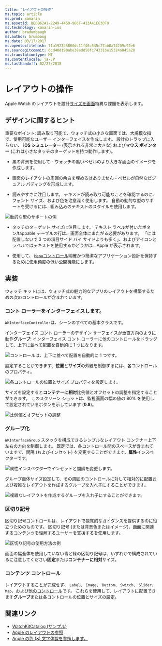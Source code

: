 ```yaml
---
title: "レイアウトの操作"
ms.topic: article
ms.prod: xamarin
ms.assetid: BEDB62A1-2249-4459-986F-413A41E63DF0
ms.technology: xamarin-ios
author: bradumbaugh
ms.author: brumbaug
ms.date: 03/17/2017
ms.openlocfilehash: 71a192343800dc11f46c645c27ab8a74209c92e6
ms.sourcegitcommit: 6cd40d190abe38edd50fc74331be15324a845a28
ms.translationtype: MT
ms.contentlocale: ja-JP
ms.lasthandoff: 02/27/2018
---
```

# <a name="working-with-layout"></a>レイアウトの操作

Apple Watch のレイアウトを設計[サイズを画面](~/ios/watchos/app-fundamentals/screen-sizes.md)特異な課題を表示します。

## <a name="design-tips"></a>デザインに関するヒント

重要なポイント: 読み取り可能で、ウォッチ式の小さな画面では、大規模な指で、使用可能なユーザー インターフェイスを作成します。 設計のトラップに入らない、 **iOS シミュレーター** (表示される非常に大きな) および**マウス ポインター** (これは小さなタッチのターゲットを持つ動作します)。

- 黒の背景を使用して - ウォッチの黒いベゼルのより大きな画面のイメージを作成します。

- 画面のレイアウトの周囲の余白を埋めるはありません - ベゼルが自然なビジュアル パディングを形成します。

- 読みやすさに注目します。 テキストが読み取り可能なことを確認するのに、フォント サイズ、および色を注意深く使用します。 自動の動的な型のサポートを受けるには、組み込みのテキストのスタイルを使用します。

![](layout-images/type.png "動的な型のサポートの例")

- タッチのターゲット サイズに注目します。 テキスト ラベルが付いたボタン/tappable テーブルの行は、画面全体にまたがる必要があります。 「には配置しないで 3 つの項目サイド バイ サイドよりも多く」、およびアイコンとラベルではテキストを使用するかどうかは、Apple が表示されます。

- 使用して、 [ `Menu`コントロール](~/ios/watchos/user-interface/menu.md)明確かつ簡潔なアプリケーション設計を保持するために使用頻度の低い公開機能にします。


## <a name="implementation"></a>実装

ウォッチ キットには、ウォッチ式の魅力的なアプリのレイアウトを構築するための次のコントロールが含まれています。

### <a name="interface-controller"></a>コント ローラーをインターフェイスします。

`WKInterfaceController`は、シーンのすべての基本クラスです。

インターフェイス コント ローラーのデザイン サーフェイスが垂直方向のように動作**グループ**: インターフェイス コント ローラーに他のコントロールをドラッグして、上下に並べて配置を自動的に 1 つになります。

![](layout-images/controller-scene.png "コントロールは、上下に並べて配置を自動的に 1 つです。")

設定することができます、**位置**と**サイズ**の外観を制御するには、各コントロールのプロパティ。

![](layout-images/positionsize-attributes.png "各コントロールの位置とサイズ プロパティを設定します。")

サイズを設定すると**コンテナーに相対**比例値とオフセットの調整を指定することができます。 このスクリーン ショットは、監視画面の幅の値の 80% を使用して設定されているボタンを示しています (**0.8**)。

![](layout-images/button-attributes.png "比例値とオフセットの調整")


### <a name="group"></a>グループ化

`WKInterfaceGroup` スタックを構成できるシンプルなレイアウト コンテナー上下左右の方向を制御します。 既定では、各コントロール間のスペースが含まれていますで、間隔 (およびインセット) を変更することができます、**属性**インスペクターです。

![](layout-images/group-attributes.png "属性インスペクターでインセットと間隔を変更します。")

グループ自体サイズ設定して、その周囲のコントロールに対して相対的に配置および複雑なレイアウトを作成するグループを入れ子にすることができます。

![](layout-images/group-scene.png "複雑なレイアウトを作成するグループを入れ子にすることができます。")


### <a name="separator"></a>区切り記号

区切り記号コントロールは、レイアウトで視覚的なガイダンスを提供するのに役立つためのものです。 区切り記号 (または背景色またはイメージ)、画面に関連するコンテンツを理解するユーザーを支援するを使用します。

![](layout-images/separator-scene.png "区切り記号の使用方法の例")

画面の幅全体を使用していない青と緑の区切り記号は、いずれかで構成されているに注意してください**固定**または**コンテナーに相対**サイズ。

### <a name="content-controls"></a>コンテンツ コントロール

レイアウトすることが完成せず、 `Label`、 `Image`、 `Button`、 `Switch`、 `Slider`、 `Map`、および[他のコントロール](~/ios/watchos/user-interface/index.md)です。
これらを使用して、レイアウトに配置できます**グループ**または各コントロールの位置とサイズの設定。



## <a name="related-links"></a>関連リンク

- [WatchKitCatalog (サンプル)](https://developer.xamarin.com/samples/monotouch/WatchKit/WatchKitCatalog/)
- [Apple のレイアウトの参照](https://developer.apple.com/library/prerelease/ios/documentation/UserExperience/Conceptual/WatchHumanInterfaceGuidelines/Layout.html)
- [Apple の色 (&) 文字体裁を参照します。](https://developer.apple.com/library/prerelease/ios/documentation/UserExperience/Conceptual/WatchHumanInterfaceGuidelines/ColorandTypography.html)
